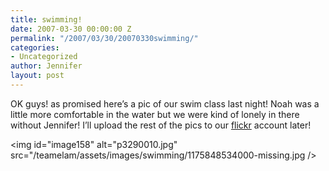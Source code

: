 ```yaml
---
title: swimming!
date: 2007-03-30 00:00:00 Z
permalink: "/2007/03/30/20070330swimming/"
categories:
- Uncategorized
author: Jennifer
layout: post
---
```


OK guys! as promised here&#8217;s a pic of our swim class last night! Noah was a little more comfortable in the water but we were kind of lonely in there without Jennifer! I&#8217;ll upload the rest of the pics to our [flickr](http://www.flickr.com/photos/jenniferandJennifers_photos/ "flickr") account later!

<img id="image158" alt="p3290010.jpg" src="/teamelam/assets/images/swimming/1175848534000-missing.jpg />
